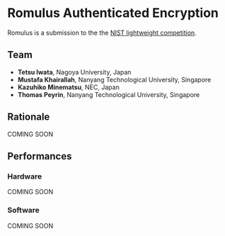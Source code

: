 # **Romulus** Authenticated Encryption 

Romulus is a submission to the the [NIST lightweight competition](https://csrc.nist.gov/projects/lightweight-cryptography). 

## Team

- **Tetsu Iwata**, Nagoya University, Japan
- **Mustafa Khairallah**, Nanyang Technological University, Singapore
- **Kazuhiko Minematsu**, NEC, Japan
- **Thomas Peyrin**, Nanyang Technological University, Singapore


## Rationale

COMING SOON


## Performances

### Hardware

COMING SOON

### Software

COMING SOON
